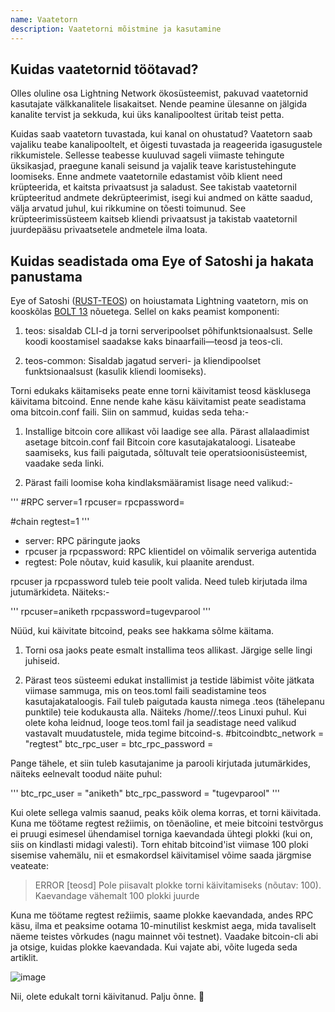 ```yaml
---
name: Vaatetorn
description: Vaatetorni mõistmine ja kasutamine
---
```


## Kuidas vaatetornid töötavad?

Olles oluline osa Lightning Network ökosüsteemist, pakuvad vaatetornid kasutajate välkkanalitele lisakaitset. Nende peamine ülesanne on jälgida kanalite tervist ja sekkuda, kui üks kanalipooltest üritab teist petta.

Kuidas saab vaatetorn tuvastada, kui kanal on ohustatud? Vaatetorn saab vajaliku teabe kanalipooltelt, et õigesti tuvastada ja reageerida igasugustele rikkumistele. Sellesse teabesse kuuluvad sageli viimaste tehingute üksikasjad, praegune kanali seisund ja vajalik teave karistustehingute loomiseks. Enne andmete vaatetornile edastamist võib klient need krüpteerida, et kaitsta privaatsust ja saladust. See takistab vaatetornil krüpteeritud andmete dekrüpteerimist, isegi kui andmed on kätte saadud, välja arvatud juhul, kui rikkumine on tõesti toimunud. See krüpteerimissüsteem kaitseb kliendi privaatsust ja takistab vaatetornil juurdepääsu privaatsetele andmetele ilma loata.

## Kuidas seadistada oma Eye of Satoshi ja hakata panustama

Eye of Satoshi ([RUST-TEOS](https://github.com/talaia-labs/rust-teos?ref=blog.summerofbitcoin.org)) on hoiustamata Lightning vaatetorn, mis on kooskõlas [BOLT 13](https://github.com/sr-gi/bolt13/blob/master/13-watchtowers.md?ref=blog.summerofbitcoin.org) nõuetega. Sellel on kaks peamist komponenti:

1. teos: sisaldab CLI-d ja torni serveripoolset põhifunktsionaalsust. Selle koodi koostamisel saadakse kaks binaarfaili—teosd ja teos-cli.

2. teos-common: Sisaldab jagatud serveri- ja kliendipoolset funktsionaalsust (kasulik kliendi loomiseks).

Torni edukaks käitamiseks peate enne torni käivitamist teosd käsklusega käivitama bitcoind. Enne nende kahe käsu käivitamist peate seadistama oma bitcoin.conf faili. Siin on sammud, kuidas seda teha:-

1. Installige bitcoin core allikast või laadige see alla. Pärast allalaadimist asetage bitcoin.conf fail Bitcoin core kasutajakataloogi. Lisateabe saamiseks, kus faili paigutada, sõltuvalt teie operatsioonisüsteemist, vaadake seda linki.

2. Pärast faili loomise koha kindlaksmääramist lisage need valikud:-

'''
#RPC
server=1
rpcuser=<teie-kasutaja>
rpcpassword=<teie-parool>

#chain
regtest=1
'''

- server: RPC päringute jaoks
- rpcuser ja rpcpassword: RPC klientidel on võimalik serveriga autentida
- regtest: Pole nõutav, kuid kasulik, kui plaanite arendust.

rpcuser ja rpcpassword tuleb teie poolt valida. Need tuleb kirjutada ilma jutumärkideta. Näiteks:-

'''
rpcuser=aniketh
rpcpassword=tugevparool
'''

Nüüd, kui käivitate bitcoind, peaks see hakkama sõlme käitama.

1. Torni osa jaoks peate esmalt installima teos allikast. Järgige selle lingi juhiseid.

2. Pärast teos süsteemi edukat installimist ja testide läbimist võite jätkata viimase sammuga, mis on teos.toml faili seadistamine teos kasutajakataloogis. Fail tuleb paigutada kausta nimega .teos (tähelepanu punktile) teie kodukausta alla. Näiteks /home/<teie-kasutajanimi>/.teos Linuxi puhul. Kui olete koha leidnud, looge teos.toml fail ja seadistage need valikud vastavalt muudatustele, mida tegime bitcoind-s.
#bitcoindbtc_network = "regtest"
btc_rpc_user = <teie-kasutajanimi>
btc_rpc_password = <teie-parool>

Pange tähele, et siin tuleb kasutajanime ja parooli kirjutada jutumärkides, näiteks eelnevalt toodud näite puhul:

'''
btc_rpc_user = "aniketh"
btc_rpc_password = "tugevparool"
'''

Kui olete sellega valmis saanud, peaks kõik olema korras, et torni käivitada. Kuna me töötame regtest režiimis, on tõenäoline, et meie bitcoini testvõrgus ei pruugi esimesel ühendamisel torniga kaevandada ühtegi plokki (kui on, siis on kindlasti midagi valesti). Torn ehitab bitcoind'ist viimase 100 ploki sisemise vahemälu, nii et esmakordsel käivitamisel võime saada järgmise veateate:

> ERROR [teosd] Pole piisavalt plokke torni käivitamiseks (nõutav: 100). Kaevandage vähemalt 100 plokki juurde

Kuna me töötame regtest režiimis, saame plokke kaevandada, andes RPC käsu, ilma et peaksime ootama 10-minutilist keskmist aega, mida tavaliselt näeme teistes võrkudes (nagu mainnet või testnet). Vaadake bitcoin-cli abi ja otsige, kuidas plokke kaevandada. Kui vajate abi, võite lugeda seda artiklit.

![image](assets/2.webp)

Nii, olete edukalt torni käivitanud. Palju õnne. 🎉